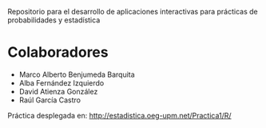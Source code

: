 Repositorio para el desarrollo de aplicaciones interactivas para prácticas de probabilidades y estadística

# Colaboradores

* Marco Alberto Benjumeda Barquita  
* Alba Fernández Izquierdo
* David Atienza González 
* Raúl García Castro

Práctica desplegada en: http://estadistica.oeg-upm.net/Practica1/R/